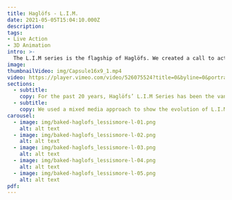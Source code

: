 ```yaml
---
title: Haglöfs - L.I.M.
date: 2021-05-05T15:04:10.000Z
description:
tags:
- Live Action
- 3D Animation
intro: >-
  The L.I.M series is the flagship of Haglöfs. We created a call to action for all "The Outsiders by Nature" who want to explore further than before. This is their cry for Less.
image:
thumbnailVideo: img/Capsule16x9_1.mp4
video: https://player.vimeo.com/video/526075524?title=0&byline=0&portrait=0
sections:
  - subtitle:
    copy: For the past 20 years, Haglöfs’ L.I.M Series has been the vanguard of innovative light weight trekking gear. As low weight as possible, without ever compromising with performance or durability. Even though the basic concept seems simple enough, the journey is endless. There is always a smarter design, a better fabric or an improved function to be tried out.
  - subtitle:
    copy: We used a mixed media approach to show the evolution of L.I.M and the Outsiders who made it possible. Using found footage, handmade materials and user-generated content, we created a textured narrative to inspire people to join the community. L.I.M goes beyond a product. It is a state of mind. L.I.M is about a community. A community that keeps innovating to reach new heights.
carousel:
  - image: img/baked-haglofs_lessismore-l-01.png
    alt: alt text
  - image: img/baked-haglofs_lessismore-l-02.png
    alt: alt text
  - image: img/baked-haglofs_lessismore-l-03.png
    alt: alt text
  - image: img/baked-haglofs_lessismore-l-04.png
    alt: alt text
  - image: img/baked-haglofs_lessismore-l-05.png
    alt: alt text
pdf:
---
```

